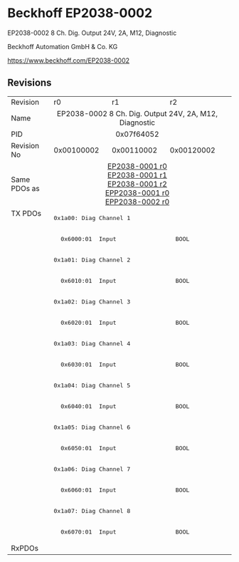 # Beckhoff EP2038-0002

EP2038-0002 8 Ch. Dig. Output 24V, 2A, M12, Diagnostic

Beckhoff Automation GmbH & Co. KG

https://www.beckhoff.com/EP2038-0002

## Revisions
<table>
<tr>
<td>Revision</td>
<td>r0</td>
<td>r1</td>
<td>r2</td>
</tr>
<tr>
<td>Name</td>
<td colspan=3 align="center">EP2038-0002 8 Ch. Dig. Output 24V, 2A, M12, Diagnostic</td>
</tr>
<tr>
<td>PID</td>
<td colspan=3 align="center">0x07f64052</td>
</tr>
<tr>
<td>Revision No</td>
<td>0x00100002</td>
<td>0x00110002</td>
<td>0x00120002</td>
</tr>
<tr>
<td>Same PDOs as</td>
<td colspan=3 align="center"><a href="EP2038-0001.md">EP2038-0001 r0</a><br/><a href="EP2038-0001.md">EP2038-0001 r1</a><br/><a href="EP2038-0001.md">EP2038-0001 r2</a><br/><a href="EPP2038-0001.md">EPP2038-0001 r0</a><br/><a href="EPP2038-0002.md">EPP2038-0002 r0</a></td>
</tr>
<tr>
<td rowspan=16 valign=top>TX PDOs</td>
<td colspan=3 align="left"><pre>0x1a00: Diag Channel 1</pre></td>
<td></td>
</tr>
<tr>
<td colspan=3 align="left"><pre>  0x6000:01  Input                 BOOL</pre></td>
</tr>
<tr>
<td colspan=3 align="left"><pre>0x1a01: Diag Channel 2</pre></td>
</tr>
<tr>
<td colspan=3 align="left"><pre>  0x6010:01  Input                 BOOL</pre></td>
</tr>
<tr>
<td colspan=3 align="left"><pre>0x1a02: Diag Channel 3</pre></td>
</tr>
<tr>
<td colspan=3 align="left"><pre>  0x6020:01  Input                 BOOL</pre></td>
</tr>
<tr>
<td colspan=3 align="left"><pre>0x1a03: Diag Channel 4</pre></td>
</tr>
<tr>
<td colspan=3 align="left"><pre>  0x6030:01  Input                 BOOL</pre></td>
</tr>
<tr>
<td colspan=3 align="left"><pre>0x1a04: Diag Channel 5</pre></td>
</tr>
<tr>
<td colspan=3 align="left"><pre>  0x6040:01  Input                 BOOL</pre></td>
</tr>
<tr>
<td colspan=3 align="left"><pre>0x1a05: Diag Channel 6</pre></td>
</tr>
<tr>
<td colspan=3 align="left"><pre>  0x6050:01  Input                 BOOL</pre></td>
</tr>
<tr>
<td colspan=3 align="left"><pre>0x1a06: Diag Channel 7</pre></td>
</tr>
<tr>
<td colspan=3 align="left"><pre>  0x6060:01  Input                 BOOL</pre></td>
</tr>
<tr>
<td colspan=3 align="left"><pre>0x1a07: Diag Channel 8</pre></td>
</tr>
<tr>
<td colspan=3 align="left"><pre>  0x6070:01  Input                 BOOL</pre></td>
</tr>
<tr>
<td>RxPDOs</td>
<td colspan=3 align="left"></td>
</tr>
</table>
